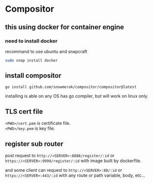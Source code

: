 # Compositor

## this using docker for container engine

### need to install docker

recommand to use ubuntu and snapcraft

```bash
sudo snap install docker
```

## install compositor

```bash
go install github.com/snowmerak/compositor/compositor@latest
```

installing is able on any OS has go compiler, but will work on linux only.

## TLS cert file

`<PWD>/cert.pem` is certificate file.  
`<PWD>/key.pem` is key file.

## register sub router

post request to `http://<SERVER>:8888/register/:id` or `https://<SERVER>:9999/register/:id` with image built by dockerfile.

and some client can request to `http://<SERVER>:80/:id` or `https://<SERVER>:443/:id` with any route or path variable, body, etc...
